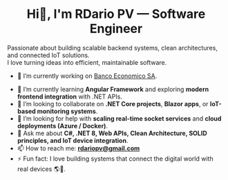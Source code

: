
<h1 align="center">Hi👋, I'm RDario PV — Software Engineer</h1> 

<!--## Hi👋, I'm RDario PV — Software Engineer-->

Passionate about building scalable backend systems, clean architectures, and connected IoT solutions.  
I love turning ideas into efficient, maintainable software.

<!--**rdariopv/rdariopv** is a ✨ _special_ ✨ repository because its `README.md` (this file) appears on your GitHub profile.

Here are some ideas to get you started: -->
<!--
### 💻 Languages & Frameworks
![C#](https://img.shields.io/badge/C%23-239120?logo=c-sharp&logoColor=white)
![.NET 8](https://img.shields.io/badge/.NET-8.0-blue?logo=dotnet)
![Blazor](https://img.shields.io/badge/Blazor-512BD4?logo=blazor&logoColor=white)
![ASP.NET Core](https://img.shields.io/badge/ASP.NET_Core-5C2D91?logo=dotnet&logoColor=white)
![JavaScript](https://img.shields.io/badge/JavaScript-F7DF1E?logo=javascript&logoColor=black)
![HTML5](https://img.shields.io/badge/HTML5-E34F26?logo=html5&logoColor=white)
![CSS3](https://img.shields.io/badge/CSS3-1572B6?logo=css3&logoColor=white)

---

### 🧰 Tools & Platforms
![Visual Studio](https://img.shields.io/badge/Visual_Studio-5C2D91?logo=visual-studio&logoColor=white)
![VS Code](https://img.shields.io/badge/VS_Code-007ACC?logo=visual-studio-code&logoColor=white)
![Git](https://img.shields.io/badge/Git-F05032?logo=git&logoColor=white)
![GitHub](https://img.shields.io/badge/GitHub-181717?logo=github&logoColor=white)
![Docker](https://img.shields.io/badge/Docker-2496ED?logo=docker&logoColor=white)
![WSL](https://img.shields.io/badge/WSL-0078D6?logo=windows&logoColor=white)

---

### 🗄️ Databases
![SQL Server](https://img.shields.io/badge/SQL_Server-CC2927?logo=microsoft-sql-server&logoColor=white)
![PostgreSQL](https://img.shields.io/badge/PostgreSQL-316192?logo=postgresql&logoColor=white)
![SQLite](https://img.shields.io/badge/SQLite-07405E?logo=sqlite&logoColor=white)
![MongoDB](https://img.shields.io/badge/MongoDB-47A248?logo=mongodb&logoColor=white)

---

### 🏛️ Software Architecture & Patterns

![Clean Architecture](https://img.shields.io/badge/Clean_Architecture-3A7CA5?logo=architecture&logoColor=white)
![Observer Pattern](https://img.shields.io/badge/Observer_Pattern-4B0082?logo=dotnet&logoColor=white)
![SOLID](https://img.shields.io/badge/SOLID_Principles-008000?logo=codeforces&logoColor=white)
![Microservices](https://img.shields.io/badge/Microservices-00BFAE?logo=microsoft-azure&logoColor=white)
-->

- 🔭 I’m currently working on [Banco Economico SA](https://baneco.com.bo).
<!--[![BANCO ECONOMICO SA.](https://img.shields.io/badge/BANCO_ECONOMICO_SA.-D43030?style=for-the-badge&logoColor=white)](https://www.baneco.com.bo/)-->



- 🌱 I’m currently learning **Angular Framework** and exploring **modern frontend integration** with .NET APIs.
- 👯 I’m looking to collaborate on **.NET Core projects**, **Blazor apps**, or **IoT-based monitoring systems**.
- 🤔 I’m looking for help with **scaling real-time socket services** and **cloud deployments (Azure / Docker)**.
- 💬 Ask me about **C#, .NET 8, Web APIs, Clean Architecture, SOLID principles, and IoT device integration**.
- 📫 How to reach me: **rdariopv@gmail.com**
- ⚡ Fun fact: I love building systems that connect the digital world with real devices 🌎🔌.

